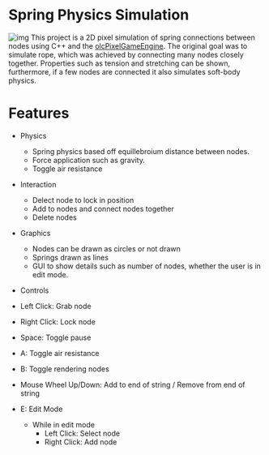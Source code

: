 # Spring Physics Simulation
![img](https://i.imgur.com/dguoYyk.gif)
This project is a 2D pixel simulation of spring connections between nodes using C++ and the [olcPixelGameEngine](https://github.com/OneLoneCoder/olcPixelGameEngine). The original goal was to simulate rope, which was achieved by connecting many nodes closely together. Properties such as tension and stretching can be shown, furthermore, if a few nodes are connected it also simulates soft-body physics.

# Features
- Physics
  - Spring physics based off equillebroium distance between nodes.
  - Force application such as gravity.
  - Toggle air resistance
- Interaction
  - Delect node to lock in position
  - Add to nodes and connect nodes together
  - Delete nodes 
- Graphics
  - Nodes can be drawn as circles or not drawn
  - Springs drawn as lines
  - GUI to show details such as number of nodes, whether the user is in edit mode.


- Controls
- Left Click: Grab node
- Right Click: Lock node
- Space: Toggle pause
- A: Toggle air resistance 
- B: Toggle rendering nodes
- Mouse Wheel Up/Down: Add to end of string / Remove from end of string
- E: Edit Mode
  - While in edit mode
    - Left Click: Select node
    - Right Click: Add node 
